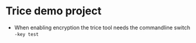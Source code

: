 # Trice demo project
- When enabling encryption the trice tool needs the commandline switch `-key test`
